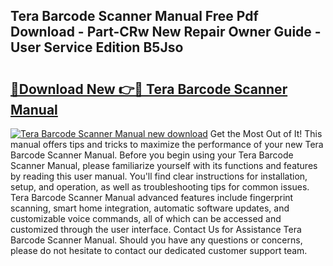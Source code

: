 ## Tera Barcode Scanner Manual Free Pdf Download - Part-CRw New Repair Owner Guide - User Service Edition B5Jso

# <h2><a href="http://bc39214.oget.top/?id=Tera+Barcode+Scanner+Manual">🔗Download New 👉🔴 Tera Barcode Scanner Manual</a></h2>

[![Tera Barcode Scanner Manual new download](https://i.imgur.com/5g1atiW.png)](http://bc39214.oget.top/?id=Tera+Barcode+Scanner+Manual)
Get the Most Out of It! This manual offers tips and tricks to maximize the performance of your new Tera Barcode Scanner Manual. Before you begin using your Tera Barcode Scanner Manual, please familiarize yourself with its functions and features by reading this user manual. You'll find clear instructions for installation, setup, and operation, as well as troubleshooting tips for common issues. Tera Barcode Scanner Manual advanced features include fingerprint scanning, smart home integration, automatic software updates, and customizable voice commands, all of which can be accessed and customized through the user interface. Contact Us for Assistance Tera Barcode Scanner Manual. Should you have any questions or concerns, please do not hesitate to contact our dedicated customer support team.
